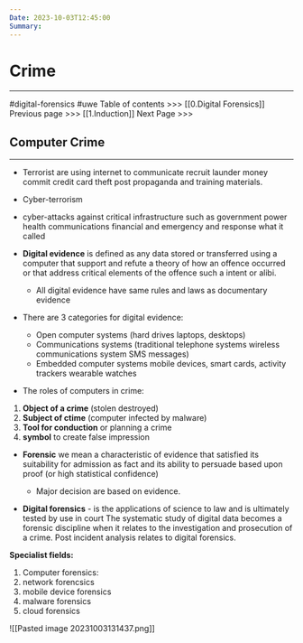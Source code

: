 ```yaml
---
Date: 2023-10-03T12:45:00
Summary:
---
```

# Crime
---
#digital-forensics  #uwe
Table of contents >>>  [[0.Digital Forensics]]
Previous page >>> [[1.Induction]]
Next Page >>>

## Computer Crime 
---
- Terrorist are using internet to communicate recruit launder money commit credit card theft post propaganda and training materials.
- Cyber-terrorism
- cyber-attacks against critical infrastructure such as government power health communications financial and emergency and response what it called 

- **Digital evidence** is defined as any data stored or transferred using a computer that support and refute a theory of how an offence occurred or that address critical elements of the offence such a intent or alibi.
	- All digital evidence have same rules and laws as documentary evidence
- There are 3 categories for digital evidence:
	- Open computer systems (hard drives laptops, desktops)
	- Communications systems (traditional telephone systems wireless communications system SMS messages)
	- Embedded computer systems mobile devices, smart cards, activity trackers wearable watches
- The roles of computers in crime:
1. **Object of a crime** (stolen destroyed)
2. **Subject of ctime** (computer infected by malware)
3. **Tool for conduction** or planning a crime
4. **symbol** to create false impression

- **Forensic** we mean a characteristic of evidence that satisfied its suitability for admission as fact and its ability to persuade based upon proof (or high statistical confidence)
	- Major decision are based on evidence.

- **Digital forensics** - is the applications of science to law and is ultimately tested by use in court
The systematic study of digital data becomes a forensic discipline when it relates to the investigation and prosecution of a crime. Post incident analysis relates to digital forensics.

**Specialist fields:**
1. Computer forensics:
2. network forencsics
3. mobile device forensics
4. malware forensics
5. cloud forensics

![[Pasted image 20231003131437.png]]
